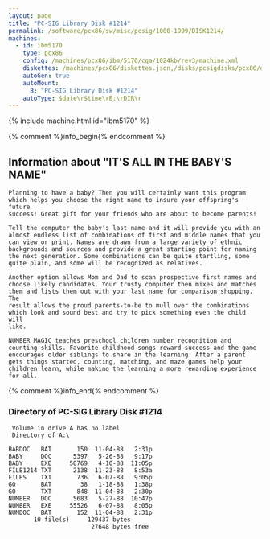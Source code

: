 ```yaml
---
layout: page
title: "PC-SIG Library Disk #1214"
permalink: /software/pcx86/sw/misc/pcsig/1000-1999/DISK1214/
machines:
  - id: ibm5170
    type: pcx86
    config: /machines/pcx86/ibm/5170/cga/1024kb/rev3/machine.xml
    diskettes: /machines/pcx86/diskettes.json,/disks/pcsigdisks/pcx86/diskettes.json
    autoGen: true
    autoMount:
      B: "PC-SIG Library Disk #1214"
    autoType: $date\r$time\rB:\rDIR\r
---
```


{% include machine.html id="ibm5170" %}

{% comment %}info_begin{% endcomment %}

## Information about "IT'S ALL IN THE BABY'S NAME"

    Planning to have a baby? Then you will certainly want this program
    which helps you choose the right name to insure your offspring's future
    success! Great gift for your friends who are about to become parents!
    
    Tell the computer the baby's last name and it will provide you with an
    almost endless list of combinations of first and middle names that you
    can view or print. Names are drawn from a large variety of ethnic
    backgrounds and sources and provide a great starting point for naming
    the next generation. Some combinations can be quite startling, some
    quite plain, and some will be recognized as relatives.
    
    Another option allows Mom and Dad to scan prospective first names and
    choose likely candidates. Your trusty computer then mixes and matches
    them and lists them out with your last name for comparison shopping. The
    result allows the proud parents-to-be to mull over the combinations
    which look and sound best and try to pick something even the child will
    like.
    
    NUMBER MAGIC teaches preschool children number recognition and
    counting skills. Favorite childhood songs reward success and the game
    encourages older siblings to share in the learning. After a parent
    gets things started, counting, matching, and maze games help your
    children learn, while making the learning a more rewarding experience
    for all.
{% comment %}info_end{% endcomment %}


### Directory of PC-SIG Library Disk #1214

     Volume in drive A has no label
     Directory of A:\

    BABDOC   BAT       150  11-04-88   2:31p
    BABY     DOC      5397   5-26-88   9:17p
    BABY     EXE     58769   4-10-88  11:05p
    FILE1214 TXT      2138  11-23-88   8:53a
    FILES    TXT       736   6-07-88   9:05p
    GO       BAT        38   1-18-88   1:38p
    GO       TXT       848  11-04-88   2:30p
    NUMBER   DOC      5683   5-27-88  10:47p
    NUMBER   EXE     55526   6-07-88   8:05p
    NUMDOC   BAT       152  11-04-88   2:31p
           10 file(s)     129437 bytes
                           27648 bytes free
